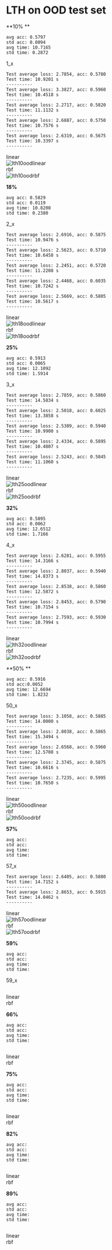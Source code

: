 # LTH on OOD test set
**10% **
```
avg acc: 0.5797
std acc: 0.0094
avg time: 10.7165
std time: 0.2872
```
1_x
```
Test average loss: 2.7854, acc: 0.5780
Test time: 10.9201 s
----------
Test average loss: 3.3827, acc: 0.5960
Test time: 10.4518 s
----------
Test average loss: 2.2717, acc: 0.5820
Test time: 11.1132 s
----------
Test average loss: 2.6887, acc: 0.5750
Test time: 10.7576 s
----------
Test average loss: 2.6319, acc: 0.5675
Test time: 10.3397 s
----------
```
linear<br>
![lth10oodlinear](lth10oodlinear.png)<br>
rbf<br>
![lth10oodrbf](lth10oodrbf.png)<br>

**18%**
```
avg acc: 0.5829
std acc: 0.0119
avg time: 10.8200 
std time: 0.2380
```
2_x
```
Test average loss: 2.6916, acc: 0.5875
Test time: 10.9476 s
----------
Test average loss: 2.5623, acc: 0.5710
Test time: 10.6458 s
----------
Test average loss: 2.2451, acc: 0.5720
Test time: 11.2208 s
----------
Test average loss: 2.4468, acc: 0.6035
Test time: 10.7242 s
----------
Test average loss: 2.5669, acc: 0.5805
Test time: 10.5617 s
----------
```
linear<br>
![lth18oodlinear](lth18oodlinear.png)<br>
rbf<br>
![lth18oodrbf](lth18oodrbf.png)<br>

**25%**
```
avg acc: 0.5913
std acc: 0.0065
avg time: 12.1092
std time: 1.5914
```
3_x
```
Test average loss: 2.7859, acc: 0.5860
Test time: 14.5834 s
----------
Test average loss: 2.5018, acc: 0.6025
Test time: 13.3858 s
----------
Test average loss: 2.5309, acc: 0.5940
Test time: 10.9900 s
----------
Test average loss: 2.4334, acc: 0.5895
Test time: 10.4807 s
----------
Test average loss: 2.5243, acc: 0.5845
Test time: 11.1060 s
----------
```
linear<br>
![lth25oodlinear](lth25oodlinear.png)<br>
rbf<br>
![lth25oodrbf](lth25oodrbf.png)<br>

**32%**
```
avg acc: 0.5895
std acc: 0.0062
avg time: 12.6512
std time: 1.7166
```
4_x
```
Test average loss: 2.6281, acc: 0.5955
Test time: 14.3166 s
----------
Test average loss: 2.8037, acc: 0.5940
Test time: 14.8373 s
----------
Test average loss: 2.8538, acc: 0.5860
Test time: 12.5872 s
----------
Test average loss: 2.8453, acc: 0.5790
Test time: 10.7154 s
----------
Test average loss: 2.7593, acc: 0.5930
Test time: 10.7994 s
----------
```
linear<br>
![lth32oodlinear](.png)<br>
rbf<br>
![lth32oodrbf](.png)<br>

**50% **
```
avg acc: 0.5916
std acc:0.0052
avg time: 12.6694
std time: 1.8232
```
50_x
```
Test average loss: 3.1058, acc: 0.5885
Test time: 14.0000 s
----------
Test average loss: 2.8038, acc: 0.5865
Test time: 15.3494 s
----------
Test average loss: 2.6568, acc: 0.5960
Test time: 12.5708 s
----------
Test average loss: 2.3745, acc: 0.5875
Test time: 10.6616 s
----------
Test average loss: 2.7235, acc: 0.5995
Test time: 10.7650 s
----------
```
linear<br>
![lth50oodlinear](lth50oodlinear.png)<br>
rbf<br>
![lth50oodrbf](lth50oodrbf.png)<br>

**57%**
```
avg acc: 
std acc:
avg time:
std time:
```
57_x
```
Test average loss: 2.6405, acc: 0.5880
Test time: 14.7152 s
----------
Test average loss: 2.8653, acc: 0.5915
Test time: 14.0462 s
----------

```
linear<br>
![lth57oodlinear](lth57oodlinear.png)<br>
rbf<br>
![lth57oodrbf](lth57oodrbf.png)<br>

**59%**
```
avg acc: 
std acc:
avg time:
std time:
```
59_x
```

```
linear<br>
![]()<br>
rbf<br>
![]()<br>

**66%**
```
avg acc: 
std acc:
avg time:
std time:
```

```

```
linear<br>
![]()<br>
rbf<br>
![]()<br>

**75%**
```
avg acc: 
std acc:
avg time:
std time:
```

```

```
linear<br>
![]()<br>
rbf<br>
![]()<br>

**82%**
```
avg acc: 
std acc:
avg time:
std time:
```

```

```
linear<br>
![]()<br>
rbf<br>
![]()<br>

**89%**
```
avg acc: 
std acc:
avg time:
std time:
```

```

```
linear<br>
![]()<br>
rbf<br>
![]()<br>
